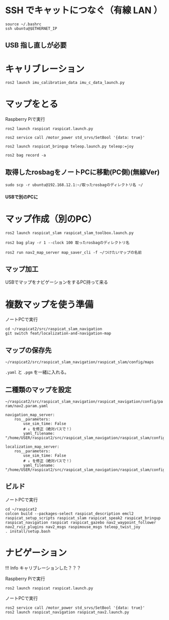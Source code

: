 # SSH でキャットにつなぐ（有線 LAN ）
```
source ~/.bashrc
ssh ubuntu@$ETHERNET_IP
```

## USB 指し直しが必要

# キャリブレーション
```
ros2 launch imu_calibration_data imu_c_data_launch.py
```

# マップをとる
Raspberry Piで実行
```
ros2 launch raspicat raspicat.launch.py
```
```
ros2 service call /motor_power std_srvs/SetBool '{data: true}'
```
```
ros2 launch raspicat_bringup teleop.launch.py teleop:=joy
```
```
ros2 bag record -a
```

## 取得したrosbagをノートPCに移動(PC側)(無線Ver)
```
sudo scp -r ubuntu@192.168.12.1:~/取ったrosbagのディレクトリ名 ~/
```

#### USBで別のPCに

# マップ作成（別のPC）
```
ros2 launch raspicat_slam raspicat_slam_toolbox.launch.py
```
```
ros2 bag play -r 1 --clock 100 取ったrosbagのディレクトリ名
```
```
ros2 run nav2_map_server map_saver_cli -f ~/つけたいマップの名前
```

## マップ加工

USBでマップをナビゲーションをするPC持って来る

# 複数マップを使う準備
ノートPCで実行
```
cd ~/raspicat2/src/raspicat_slam_navigation
git switch feat/localization-and-navigation-map
```

## マップの保存先
`~/raspicat2/src/raspicat_slam_navigation/raspicat_slam/config/maps`

`.yaml` と `.pgm` を一緒に入れる。

## 二種類のマップを設定
`~/raspicat2/src/raspicat_slam_navigation/raspicat_navigation/config/param/nav2.param.yaml`
```
navigation_map_server:
    ros__parameters:
        use_sim_time: False
        # ↓ を修正（絶対パスで！）
        yaml_filename: "/home/USER/raspicat2/src/raspicat_slam_navigation/raspicat_slam/config/maps/NAME.yaml"

localization_map_server:
    ros__parameters:
        use_sim_time: False
        # ↓ を修正（絶対パスで！）
        yaml_filename: "/home/USER/raspicat2/src/raspicat_slam_navigation/raspicat_slam/config/maps/NAME.yaml"
```

## ビルド
ノートPCで実行

```
cd ~/raspicat2
colcon build --packages-select raspicat_description emcl2 raspicat_setup_scripts raspicat_slam raspicat_speak2 raspicat_bringup raspicat_navigation raspicat raspicat_gazebo nav2_waypoint_follower nav2_rviz_plugins nav2_msgs raspimouse_msgs teleop_twist_joy
. install/setup.bash 
```

# ナビゲーション

!!! Info
    キャリブレーションした？？？

Raspberry Piで実行
```
ros2 launch raspicat raspicat.launch.py
```

ノートPCで実行
```
ros2 service call /motor_power std_srvs/SetBool '{data: true}'
ros2 launch raspicat_navigation raspicat_nav2.launch.py
```

